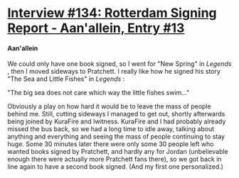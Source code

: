 # [Interview #134: Rotterdam Signing Report - Aan'allein, Entry #13](https://www.theoryland.com/intvmain.php?i=134#13)

#### Aan'allein

We could only have one book signed, so I went for "New Spring" in
*Legends*
, then I moved sideways to Pratchett. I really like how he signed his story "The Sea and Little Fishes" in
*Legends*
:

"The big sea does not care which way the little fishes swim..."

Obviously a play on how hard it would be to leave the mass of people behind me. Still, cutting sideways I managed to get out, shortly afterwards being joined by KuraFire and Iwitness. KuraFire and I had probably already missed the bus back, so we had a long time to idle away, talking about anything and everything and seeing the mass of people continuing to stay huge. Some 30 minutes later there were only some 30 people left who wanted books signed by Pratchett, and hardly any for Jordan (unbelievable enough there were actually more Pratchett fans there), so we got back in line again to have a second book signed. (And my first one personalized.)

